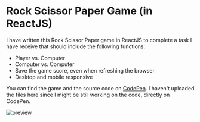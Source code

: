 # Rock Scissor Paper Game (in ReactJS)
I have written this Rock Scissor Paper game in ReactJS to complete a task I have receive that should include the following functions:

- Player vs. Computer
- Computer vs. Computer
- Save the game score, even when refreshing the browser
- Desktop and mobile responsive

You can find the game and the source code on [CodePen](https://codepen.io/alexiovay/pen/rEEmEz?editors=0110#0). I haven't uploaded the files here since I might be still working on the code, directly on CodePen.

![preview](https://github.com/AlexioVay/RockScissorPaperReact/blob/master/RockScissorPaper.gif)
